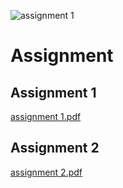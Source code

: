 ![assignment 1](https://user-images.githubusercontent.com/89971373/155159151-00ff03f3-8afa-48fe-a1a8-c28a5ca069bd.png)
# Assignment
## Assignment 1
[assignment 1.pdf](https://github.com/NabilaTarannum/Assignment/files/8117567/assignment.1.pdf)
## Assignment 2
[assignment 2.pdf](https://github.com/NabilaTarannum/Assignment/files/8117622/assignment.2.pdf)

